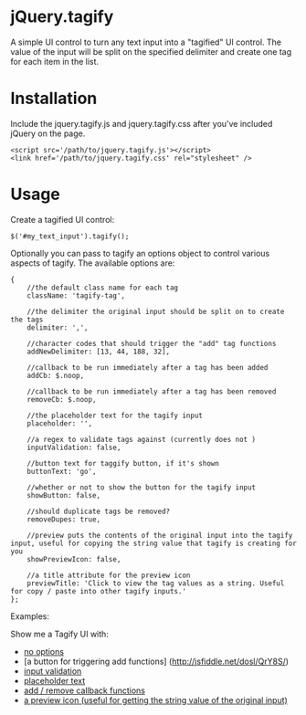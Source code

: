 jQuery.tagify
=============

A simple UI control to turn any text input into a "tagified" UI control.  The value of the input will be split on the specified delimiter and create one tag for each item in the list.

Installation
============

Include the jquery.tagify.js and jquery.tagify.css after you've included jQuery on the page.

    <script src='/path/to/jquery.tagify.js'></script>
    <link href='/path/to/jquery.tagify.css' rel="stylesheet" />

Usage
=====

Create a tagified UI control:

    $('#my_text_input').tagify();

Optionally you can pass to tagify an options object to control various aspects of tagify.  The available options are:

	{
		//the default class name for each tag
		className: 'tagify-tag', 

		//the delimiter the original input should be split on to create the tags
		delimiter: ',',

		//character codes that should trigger the "add" tag functions
		addNewDelimiter: [13, 44, 188, 32],

		//callback to be run immediately after a tag has been added
		addCb: $.noop,

		//callback to be run immediately after a tag has been removed 
		removeCb: $.noop,

		//the placeholder text for the tagify input
		placeholder: '',

		//a regex to validate tags against (currently does not )
		inputValidation: false,

		//button text for taggify button, if it's shown
		buttonText: 'go',

		//whether or not to show the button for the tagify input
		showButton: false,

		//should duplicate tags be removed?
		removeDupes: true,

		//preview puts the contents of the original input into the tagify input, useful for copying the string value that tagify is creating for you
		showPreviewIcon: false,

		//a title attribute for the preview icon
		previewTitle: 'Click to view the tag values as a string. Useful for copy / paste into other tagify inputs.'
	};

Examples:

Show me a Tagify UI with:

* [no options](http://jsfiddle.net/dosl/7PxkD/)
* [a button for triggering add functions] (http://jsfiddle.net/dosl/QrY8S/)
* [input validation](http://jsfiddle.net/dosl/4ENs4/)
* [placeholder text](http://jsfiddle.net/dosl/su4cL/)
* [add / remove callback functions](http://jsfiddle.net/dosl/pkwh3/)
* [a preview icon (useful for getting the string value of the original input)](http://jsfiddle.net/dosl/hRGYk/)